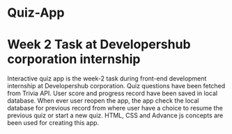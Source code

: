 # Quiz-App
# Week 2 Task at Developershub corporation internship
Interactive quiz app is the week-2 task during front-end development internship at Developershub corporation. Quiz questions have been fetched from Trivia API. User score and progress record have been saved in local database. When ever user reopen the app, the app check the local database for previous record from where user have a choice to resume the previous quiz or start a new quiz.
HTML, CSS and Advance js concepts are been used for creating this app.
